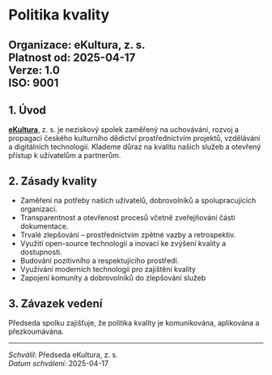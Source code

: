 # Politika kvality

**Organizace:** eKultura, z. s.  
**Platnost od:** 2025-04-17  
**Verze:** 1.0  
**ISO:** 9001
---

## 1. Úvod

**[eKultura](https://ekultura.eu)**, z. s. je neziskový spolek zaměřený na uchovávání, rozvoj a propagaci českého kulturního dědictví prostřednictvím projektů, vzdělávání a digitálních technologií. Klademe důraz na kvalitu našich služeb a otevřený přístup k uživatelům a partnerům.


## 2. Zásady kvality

- Zaměření na potřeby našich uživatelů, dobrovolníků a spolupracujících organizací.
- Transparentnost a otevřenost procesů včetně zveřejňování části dokumentace.
- Trvalé zlepšování – prostřednictvím zpětné vazby a retrospektiv.
- Využití open-source technologií a inovací ke zvýšení kvality a dostupnosti.
- Budování pozitivního a respektujícího prostředí.
- Využívání moderních technologií pro zajištění kvality
- Zapojení komunity a dobrovolníků do zlepšování služeb

## 3. Závazek vedení

Předseda spolku zajišťuje, že politika kvality je komunikována, aplikována a přezkoumávána.

---

*Schválil:* Předseda eKultura, z. s.  
*Datum schválení:* 2025-04-17
